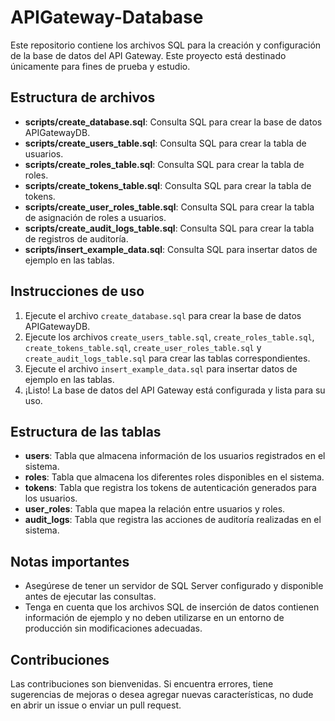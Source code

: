 # APIGateway-Database

Este repositorio contiene los archivos SQL para la creación y configuración de la base de datos del API Gateway. Este proyecto está destinado únicamente para fines de prueba y estudio.

## Estructura de archivos

- **scripts/create_database.sql**: Consulta SQL para crear la base de datos APIGatewayDB.
- **scripts/create_users_table.sql**: Consulta SQL para crear la tabla de usuarios.
- **scripts/create_roles_table.sql**: Consulta SQL para crear la tabla de roles.
- **scripts/create_tokens_table.sql**: Consulta SQL para crear la tabla de tokens.
- **scripts/create_user_roles_table.sql**: Consulta SQL para crear la tabla de asignación de roles a usuarios.
- **scripts/create_audit_logs_table.sql**: Consulta SQL para crear la tabla de registros de auditoría.
- **scripts/insert_example_data.sql**: Consulta SQL para insertar datos de ejemplo en las tablas.

## Instrucciones de uso

1. Ejecute el archivo `create_database.sql` para crear la base de datos APIGatewayDB.
2. Ejecute los archivos `create_users_table.sql`, `create_roles_table.sql`, `create_tokens_table.sql`, `create_user_roles_table.sql` y `create_audit_logs_table.sql` para crear las tablas correspondientes.
3. Ejecute el archivo `insert_example_data.sql` para insertar datos de ejemplo en las tablas.
4. ¡Listo! La base de datos del API Gateway está configurada y lista para su uso.

## Estructura de las tablas

- **users**: Tabla que almacena información de los usuarios registrados en el sistema.
- **roles**: Tabla que almacena los diferentes roles disponibles en el sistema.
- **tokens**: Tabla que registra los tokens de autenticación generados para los usuarios.
- **user_roles**: Tabla que mapea la relación entre usuarios y roles.
- **audit_logs**: Tabla que registra las acciones de auditoría realizadas en el sistema.

## Notas importantes

- Asegúrese de tener un servidor de SQL Server configurado y disponible antes de ejecutar las consultas.
- Tenga en cuenta que los archivos SQL de inserción de datos contienen información de ejemplo y no deben utilizarse en un entorno de producción sin modificaciones adecuadas.

## Contribuciones

Las contribuciones son bienvenidas. Si encuentra errores, tiene sugerencias de mejoras o desea agregar nuevas características, no dude en abrir un issue o enviar un pull request.

